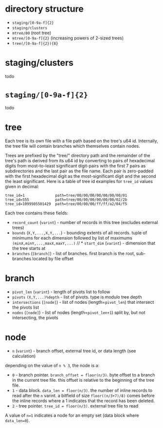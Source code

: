 # directory structure

* `staging/[0-9a-f]{2}`
* `staging/clusters`
* `mtree/00` (root tree)
* `mtree/[0-9a-f]{2}` (increasing powers of 2-sized trees)
* `tree(/[0-9a-f]{2}){8}`

# staging/clusters

todo

# `staging/[0-9a-f]{2}`

todo

# tree

Each tree is its own file with a file path based on the tree's u64 id. Internally, the tree file
will contain branches which themselves contain nodes.

Trees are prefixed by the "tree/" directory path and the remainder of the tree's path is derived
from its u64 id by converting to pairs of hexadecimal digits from most-to-least significant
digit-pairs with the first 7 pairs as subdirectories and the last pair as the file name. Each pair
is zero-padded with the first hexadecimal digit as the most-significant digit and the second the
least significant. Here is a table of tree id examples for `tree_id` values given in decimal:

```
tree_id=1              path=tree/00/00/00/00/00/00/00/01
tree_id=555            path=tree/00/00/00/00/00/00/02/2b
tree_id=1099505501429  path=tree/00/00/00/ff/ff/a2/84/f5
```

Each tree contains these fields:

* `record_count` (`varint`) - number of records in this tree (excludes external trees)
* `bounds` (`X,Y,...,X,Y,...`) - bounding extents of all records. tuple of minimums for each
  dimension followed by list of maximums `(minX,minY,...,maxX,maxY,...)`
// * `start_dim` (`varint`) - dimension that the tree starts at
* `branches` (`[branch]`) - list of branches. first branch is the root, sub-branches located by file
  offset

# branch

* `pivot_len` (`varint`) - length of pivots list to follow
* `pivots` `(X,Y,...)%depth` - list of pivots. type is modulo tree depth
* `intersections` (`[node]`) - list of nodes (length=`pivot_len`) that intersect the pivots list
* `nodes` (`[node]`) - list of nodes (length=`pivot_len+1`) split by, but not intersecting, the
  pivots

# node

* `n` (`varint`) - branch offset, external tree id, or data length (see calculation)

depending on the value of `n % 3`, the node is a:

* `0` - branch pointer. `branch_offset = floor(n/3)`.
  byte offset to a branch in the current tree file.
  this offset is relative to the beginning of the tree file.
* `1` - data block. `data_len = floor(n/3)`.
  the number of inline records to read after the `n` varint.
  a bitfield of size `floor((n/3+7)/8)` comes before the inline records where a 1 indicates that the
  record has been deleted.
* `2` - tree pointer. `tree_id = floor(n/3)`.
  external tree file to read

A value of `n=1` indicates a node for an empty set (data block where `data_len=0`).

